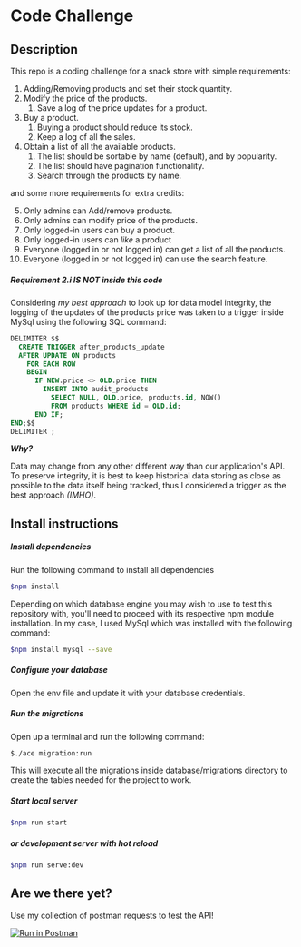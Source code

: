 # Code Challenge

## Description

This repo is a coding challenge for a snack store with simple requirements:

1. Adding/Removing products and set their stock quantity.
1. Modify the price of the products.
   1. Save a log of the price updates for a product.
1. Buy a product.
   1. Buying a product should reduce its stock.
   1. Keep a log of all the sales.
1. Obtain a list of all the available products.
   1. The list should be sortable by name (default), and by popularity.
   1. The list should have pagination functionality.
   1. Search through the products by name.
    
and some more requirements for extra credits:

5. Only admins can Add/remove products.
6. Only admins can modify price of the products.
7. Only logged-in users can buy a product.
8. Only logged-in users can *like* a product
9. Everyone (logged in or not logged in) can get a list of all the products.
10. Everyone (logged in or not logged in) can use the search feature.

##### Requirement 2.i IS NOT inside this code

Considering *my best approach* to look up for data model integrity,
 the logging of the updates of the products price was taken to a trigger inside MySql using the following SQL command:
 
```sql
DELIMITER $$
  CREATE TRIGGER after_products_update
  AFTER UPDATE ON products
    FOR EACH ROW
    BEGIN
      IF NEW.price <> OLD.price THEN
        INSERT INTO audit_products
          SELECT NULL, OLD.price, products.id, NOW()
          FROM products WHERE id = OLD.id;
      END IF;
END;$$
DELIMITER ;
```
**_Why?_**

Data may change from any other different way than our application's API.
To preserve integrity, it is best to keep historical data storing as close as possible to the data itself being tracked, 
thus I considered a trigger as the best approach _(IMHO)_.

## Install instructions
##### Install dependencies
Run the following command to install all dependencies

```bash
$npm install
```

Depending on which database engine you may wish to use to test this repository with, 
you'll need to proceed with its respective npm module installation.
In my case, I used MySql which was installed with the following command:

```bash
$npm install mysql --save 
```
  
##### Configure your database

Open the env file and update it with your database credentials.

##### Run the migrations

Open up a terminal and run the following command:

```bash
$./ace migration:run
```

This will execute all the migrations inside database/migrations directory to create the tables needed for the project to work.
  
##### Start local server

```bash
$npm run start
```
 
##### or development server with hot reload
 
```bash
$npm run serve:dev
```
  
## Are we there yet?
  
Use my collection of postman requests to test the API!

[![Run in Postman](https://run.pstmn.io/button.svg)](https://app.getpostman.com/run-collection/145a470a255fede5c8e1)
